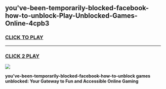 
## you've-been-temporarily-blocked-facebook-how-to-unblock-Play-Unblocked-Games-Online-4cpb3
<h3>
<a href="https://premium76.site?title=you've-been-temporarily-blocked-facebook-how-to-unblock&ref=25A">CLICK TO PLAY</a></h3>
<hr>

<h3>
<a href="https://premium76.site?title=you've-been-temporarily-blocked-facebook-how-to-unblock&ref=25A">CLICK 2 PLAY</a>
  
</h3>

<a href="https://premium76.site?title=you've-been-temporarily-blocked-facebook-how-to-unblock&ref=25A"><img src="https://clearcache.store/games.png"></a>


**you've-been-temporarily-blocked-facebook-how-to-unblock games unblocked: Your Gateway to Fun and Accessible Online Gaming**
